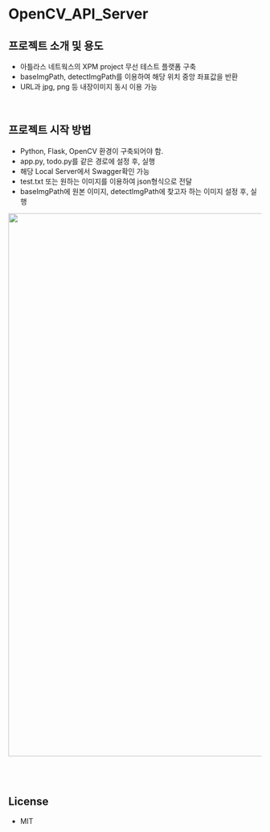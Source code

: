 # OpenCV_API_Server

## 프로젝트 소개 및 용도
* 아틀라스 네트웍스의 XPM project 무선 테스트 플랫폼 구축 <br>
* baseImgPath, detectImgPath를 이용하여 해당 위치 중앙 좌표값을 반환 <br>
* URL과 jpg, png 등 내장이미지 동시 이용 가능 <br>

<br>

## 프로젝트 시작 방법
* Python, Flask, OpenCV 환경이 구축되어야 함.
* app.py, todo.py를 같은 경로에 설정 후, 실행
* 해당 Local Server에서 Swagger확인 가능
* test.txt 또는 원하는 이미지를 이용하여 json형식으로 전달
* baseImgPath에 원본 이미지, detectImgPath에 찾고자 하는 이미지 설정 후, 실행

<p align="center">
<img width="1079" alt="ex1" src="https://user-images.githubusercontent.com/48356954/186043737-403dbb25-b38f-4a63-8276-663b447a9fe7.PNG">
</p>

<br>
<br>

## License
* MIT
